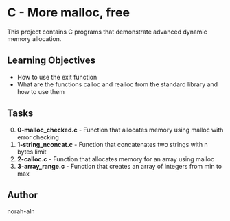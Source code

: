 # C - More malloc, free

This project contains C programs that demonstrate advanced dynamic memory allocation.

## Learning Objectives
- How to use the exit function
- What are the functions calloc and realloc from the standard library and how to use them

## Tasks

0. **0-malloc_checked.c** - Function that allocates memory using malloc with error checking
1. **1-string_nconcat.c** - Function that concatenates two strings with n bytes limit
2. **2-calloc.c** - Function that allocates memory for an array using malloc
3. **3-array_range.c** - Function that creates an array of integers from min to max

## Author
norah-aln
